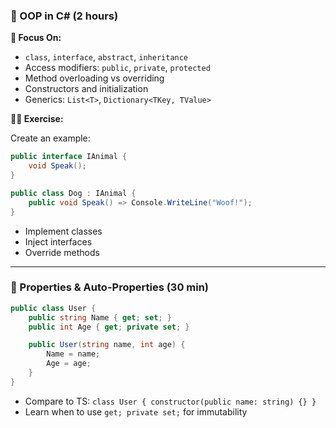 ### 🔸  OOP in C# (2 hours)

**🧠 Focus On:**

- `class`, `interface`, `abstract`, `inheritance`
- Access modifiers: `public`, `private`, `protected`
- Method overloading vs overriding
- Constructors and initialization
- Generics: `List<T>`, `Dictionary<TKey, TValue>`

**👨‍💻 Exercise:**

Create an example:

```csharp
public interface IAnimal {
    void Speak();
}

public class Dog : IAnimal {
    public void Speak() => Console.WriteLine("Woof!");
}
```

- Implement classes
- Inject interfaces
- Override methods

---

### 🔸  Properties & Auto-Properties (30 min)

```csharp
public class User {
    public string Name { get; set; }
    public int Age { get; private set; }

    public User(string name, int age) {
        Name = name;
        Age = age;
    }
}
```

- Compare to TS: `class User { constructor(public name: string) {} }`
- Learn when to use `get; private set;` for immutability
